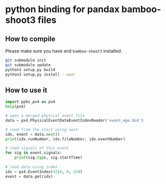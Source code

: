 python binding for pandax bamboo-shoot3 files
===============================

## How to compile
Please make sure you have and `bamboo-shoot3` installed.

```bash
git submodule init
git submodule update
python3 setup.py build
python3 setup.py install --user
```

## How to use it
```python
import ppbs_px4 as px4
help(px4)

# open a merged physical event file
data = px4.PhysicalEventDataEventIndexReader('event_mpe.bsd')

# read from the start using next
idx, event = data.next()
print(idx.runNumber, idx.fileNumber, idx.eventNumber)

# read signals of this event
for sig in event.signals:
    print(sig.type, sig.startTime)
	
# read data using index
idx = px4.EventIndex(3216, 0, 234)
event = data.get(idx)
```

